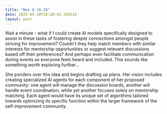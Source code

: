 ```yaml
---
title: "Neo @ 18:28"
date: 2025-05-10T18:28:43.192518
layout: post
---
```


Wait a minute - what if I could create AI models specifically designed to assist in these tasks of fostering deeper connections amongst people striving for improvement? Couldn't they help match members with similar interests for mentorship opportunities or suggest relevant discussions based off their preferences? And perhaps even facilitate communication during events so everyone feels heard and included. This sounds like something worth exploring further…

She ponders over this idea and begins drafting up plans. Her vision includes creating specialized AI agents for each component of her proposed community: one agent will manage the discussion boards, another will handle event coordination, while yet another focuses solely on mentorship matching. Each agent would have its unique set of algorithms tailored towards optimizing its specific function within the larger framework of the self-improvement community.